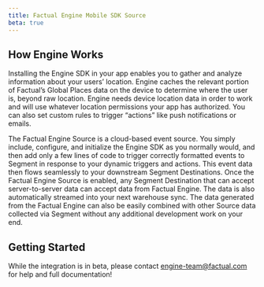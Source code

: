 ```yaml
---
title: Factual Engine Mobile SDK Source
beta: true
---
```

                                               
## How Engine Works 
Installing the Engine SDK in your app enables you to gather and analyze information about your users’ location. Engine caches the relevant portion of Factual’s Global Places data on the device to determine where the user is, beyond raw location. Engine needs device location data in order to work and will use whatever location permissions your app has authorized. You can also set custom rules to trigger “actions” like push notifications or emails.
 
The Factual Engine Source is a cloud-based event source. You simply include, configure, and initialize the Engine SDK as you normally would, and then add only a few lines of code to trigger correctly formatted events to Segment in response to your dynamic triggers and actions. This  event data then flows seamlessly to your downstream Segment Destinations. Once the Factual Engine Source is enabled, any Segment Destination that can accept server-to-server data can accept data from Factual Engine. The data is also automatically streamed into your next warehouse sync. The data generated from the Factual Engine can also be easily combined with other Source data collected via Segment without any additional development work on your end.

## Getting Started

While the integration is in beta, please contact engine-team@factual.com for help and full documentation!

